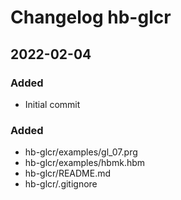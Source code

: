 [//]: # ( All notable changes to this project will be documented in this file. )
[//]: # ( Encoding: UTF-8 No BOM )
[//]: # ( ## 2022-02-04   ### Changed   ### Fixed   ### Added   ### Removed   ### Update )
[//]: # ( Entries may not always be in chronological/commit order. )
[//]: # ( Others according to Markdown specifications. )

# Changelog hb-glcr

## 2022-02-04

### Added

   - Initial commit

### Added

   - hb-glcr/examples/gl_07.prg
   - hb-glcr/examples/hbmk.hbm
   - hb-glcr/README.md
   - hb-glcr/.gitignore
